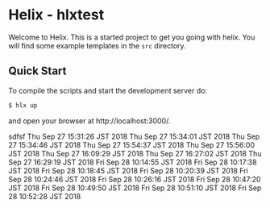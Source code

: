 <!--
  ~ Licensed to the Apache Software Foundation (ASF) under one or more
  ~ contributor license agreements.  See the NOTICE file distributed with
  ~ this work for additional information regarding copyright ownership.
  ~ The ASF licenses this file to You under the Apache License, Version 2.0
  ~ (the "License"); you may not use this file except in compliance with
  ~ the License.  You may obtain a copy of the License at
  ~
  ~      http://www.apache.org/licenses/LICENSE-2.0
  ~
  ~ Unless required by applicable law or agreed to in writing, software
  ~ distributed under the License is distributed on an "AS IS" BASIS,
  ~ WITHOUT WARRANTIES OR CONDITIONS OF ANY KIND, either express or implied.
  ~ See the License for the specific language governing permissions and
  ~ limitations under the License.
  -->
  
Helix - hlxtest
=======================

Welcome to Helix. This is a started project to get you going with helix.
You will find some example templates in the `src` directory. 

Quick Start
-----------

To compile the scripts and start the development server do:

```bash
$ hlx up
```

and open your browser at http://localhost:3000/.

sdfsf
Thu Sep 27 15:31:26 JST 2018
Thu Sep 27 15:34:01 JST 2018
Thu Sep 27 15:34:46 JST 2018
Thu Sep 27 15:54:37 JST 2018
Thu Sep 27 15:56:00 JST 2018
Thu Sep 27 16:09:29 JST 2018
Thu Sep 27 16:27:02 JST 2018
Thu Sep 27 16:29:19 JST 2018
Fri Sep 28 10:14:55 JST 2018
Fri Sep 28 10:17:38 JST 2018
Fri Sep 28 10:18:45 JST 2018
Fri Sep 28 10:20:39 JST 2018
Fri Sep 28 10:24:46 JST 2018
Fri Sep 28 10:26:16 JST 2018
Fri Sep 28 10:47:20 JST 2018
Fri Sep 28 10:49:50 JST 2018
Fri Sep 28 10:51:10 JST 2018
Fri Sep 28 10:52:28 JST 2018
